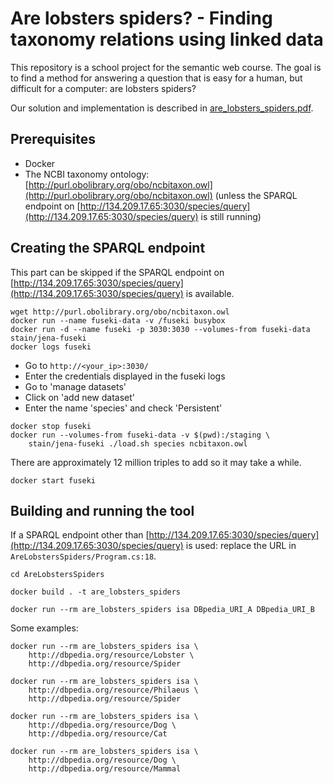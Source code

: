 # Are lobsters spiders? - Finding taxonomy relations using linked data

This repository is a school project for the semantic web course. The goal is to
find a method for answering a question that is easy for a human, but difficult
for a computer: are lobsters spiders?

Our solution and implementation is described in
[are_lobsters_spiders.pdf](are_lobsters_spiders.pdf).

## Prerequisites

- Docker
- The NCBI taxonomy ontology: [http://purl.obolibrary.org/obo/ncbitaxon.owl](http://purl.obolibrary.org/obo/ncbitaxon.owl)
(unless the SPARQL endpoint on [http://134.209.17.65:3030/species/query](http://134.209.17.65:3030/species/query) is
still running)

## Creating the SPARQL endpoint

This part can be skipped if the SPARQL endpoint on
[http://134.209.17.65:3030/species/query](http://134.209.17.65:3030/species/query) is available.

```
wget http://purl.obolibrary.org/obo/ncbitaxon.owl
docker run --name fuseki-data -v /fuseki busybox
docker run -d --name fuseki -p 3030:3030 --volumes-from fuseki-data stain/jena-fuseki
docker logs fuseki
```

- Go to `http://<your_ip>:3030/`
- Enter the credentials displayed in the fuseki logs
- Go to 'manage datasets'
- Click on 'add new dataset'
- Enter the name 'species' and check 'Persistent'

```
docker stop fuseki
docker run --volumes-from fuseki-data -v $(pwd):/staging \
    stain/jena-fuseki ./load.sh species ncbitaxon.owl
```

There are approximately 12 million triples to add so it may take a while.

```
docker start fuseki
```

## Building and running the tool

If a SPARQL endpoint other than [http://134.209.17.65:3030/species/query](http://134.209.17.65:3030/species/query) is used: replace the URL in `AreLobstersSpiders/Program.cs:18`.

`cd AreLobstersSpiders`

`docker build . -t are_lobsters_spiders`

`docker run --rm are_lobsters_spiders isa DBpedia_URI_A DBpedia_URI_B`

Some examples:

```
docker run --rm are_lobsters_spiders isa \
    http://dbpedia.org/resource/Lobster \
    http://dbpedia.org/resource/Spider

docker run --rm are_lobsters_spiders isa \
    http://dbpedia.org/resource/Philaeus \
    http://dbpedia.org/resource/Spider

docker run --rm are_lobsters_spiders isa \
    http://dbpedia.org/resource/Dog \
    http://dbpedia.org/resource/Cat

docker run --rm are_lobsters_spiders isa \
    http://dbpedia.org/resource/Dog \
    http://dbpedia.org/resource/Mammal
```
